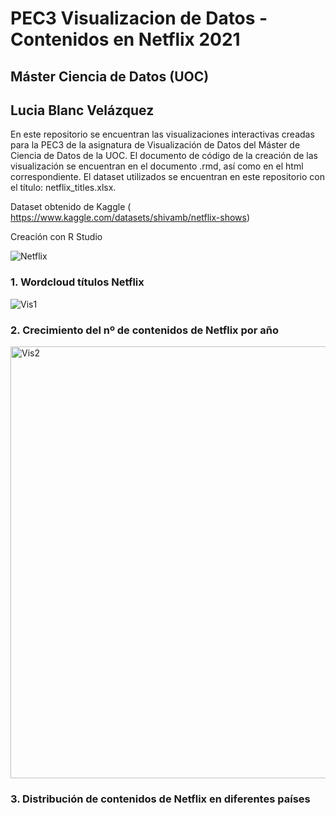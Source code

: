 # PEC3 Visualizacion de Datos - Contenidos en Netflix 2021

## Máster Ciencia de Datos (UOC)

## Lucia Blanc Velázquez

En este repositorio se encuentran las visualizaciones interactivas creadas para la PEC3 de la asignatura de Visualización de Datos del Máster de Ciencia de Datos de la UOC.
El documento de código de la creación de las visualización se encuentran en el documento .rmd, así como en el html correspondiente. El dataset utilizados se encuentran en este repositorio con el título: netflix_titles.xlsx.

Dataset obtenido de Kaggle ( https://www.kaggle.com/datasets/shivamb/netflix-shows)

Creación con R Studio

![Netflix](https://github.com/LuciaBlancV/PEC3_Visualizacion/assets/148953141/40d365d5-fd4d-434a-a0c1-36d8ddf656a9)


### 1. Wordcloud títulos Netflix

![Vis1](https://github.com/LuciaBlancV/PEC3_Visualizacion/assets/148953141/ab367afb-2dc5-473f-a778-cb7ea96ba259)



### 2. Crecimiento del nº de contenidos de Netflix por año

<img width="691" alt="Vis2" src="https://github.com/LuciaBlancV/PEC3_Visualizacion/assets/148953141/574f3a73-1cee-4cd3-9a14-696f5757f50b">



### 3. Distribución de contenidos de Netflix en diferentes países




